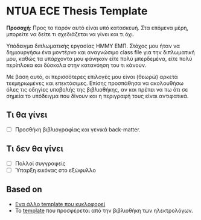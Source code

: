 # NTUA ECE Thesis Template

**Προσοχή**: Προς το παρόν αυτό είναι υπό κατασκευή. Στα επόμενα μέρη, μπορείτε να δείτε τι σχεδιάζεται να
γίνει και τι όχι. 

Υπόδειγμα διπλωματικής εργασίας ΗΜΜΥ ΕΜΠ. Στόχος μου ήταν να δημιουργήσω ένα μοντέρνο και αναγνώσιμο
class file για την διπλωματική μου, καθώς τα υπάρχοντα μου φάνηκαν είτε πολύ μπερδεμένα, είτε πολύ
περίπλοκα και δύσκολα στην κατανόηση του τι κάνουν.

Με βάση αυτό, οι περισσότερες επιλογές μου είναι (θεωρώ) αρκετά τεκμηριωμένες και επεκτάσιμες. Επίσης
προσπάθησα να ακολουθήσω όλες τις οδηγίες υποβολής της βιβλιοθήκης, αν και πρέπει να πω ότι σε σημεία
το υπόδειγμα που δίνουν και η περιγραφή τους είναι αντιφατικά.

## Τι θα γίνει

- [ ] Προσθήκη βιβλιογραφίας και γενικά back-matter.

## Τι δεν θα γίνει

- [ ] Πολλοί συγγραφείς
- [ ] Ύπαρξη εικόνας στο εξώφυλλο

## Based on

- [Ενα άλλο template που κυκλοφορεί](https://github.com/estamos/NTUA-ECE-Thesis-Template)
- Το [template](https://lib.ece.ntua.gr/services/artemis/) που προσφέρεται από την βιβλιοθήκη των ηλεκτρολόγων.

